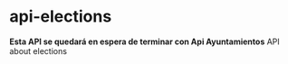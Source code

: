 # api-elections
**Esta API se quedará en espera de terminar con Api Ayuntamientos**
API about elections